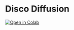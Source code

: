 # Disco Diffusion
<a href="https://colab.research.google.com/github/aztecman/CLIP-Guided-Diffusion/blob/main/Disco-Diffusion/Disco_Diffusion_v5_2_Z1_%5BNow_with_Extra_Symmetry_Loss%5D.ipynb" target="_parent"><img src="https://colab.research.google.com/assets/colab-badge.svg" alt="Open in Colab"/></a>
